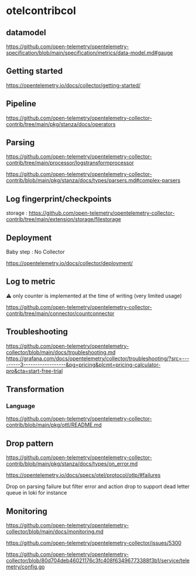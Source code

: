 # otelcontribcol

## datamodel
https://github.com/open-telemetry/opentelemetry-specification/blob/main/specification/metrics/data-model.md#gauge

## Getting started

https://opentelemetry.io/docs/collector/getting-started/

## Pipeline
https://github.com/open-telemetry/opentelemetry-collector-contrib/tree/main/pkg/stanza/docs/operators

## Parsing
https://github.com/open-telemetry/opentelemetry-collector-contrib/tree/main/processor/logstransformprocessor

https://github.com/open-telemetry/opentelemetry-collector-contrib/blob/main/pkg/stanza/docs/types/parsers.md#complex-parsers

## Log fingerprint/checkpoints

storage : https://github.com/open-telemetry/opentelemetry-collector-contrib/tree/main/extension/storage/filestorage

## Deployment

Baby step : No Collector

https://opentelemetry.io/docs/collector/deployment/

## Log to metric

:warning: only counter is implemented at the time of writing (very limited usage)

https://github.com/open-telemetry/opentelemetry-collector-contrib/tree/main/connector/countconnector

## Troubleshooting
https://github.com/open-telemetry/opentelemetry-collector/blob/main/docs/troubleshooting.md
https://grafana.com/docs/opentelemetry/collector/troubleshooting/?src=---------3------------------&pg=pricing&plcmt=pricing-calculator-pro&cta=start-free-trial

## Transformation
### Language
https://github.com/open-telemetry/opentelemetry-collector-contrib/blob/main/pkg/ottl/README.md

## Drop pattern
https://github.com/open-telemetry/opentelemetry-collector-contrib/blob/main/pkg/stanza/docs/types/on_error.md

https://opentelemetry.io/docs/specs/otel/protocol/otlp/#failures

Drop on parsing failure but filter error and action drop to support dead letter queue in loki for instance

## Monitoring
https://github.com/open-telemetry/opentelemetry-collector/blob/main/docs/monitoring.md

https://github.com/open-telemetry/opentelemetry-collector/issues/5300

https://github.com/open-telemetry/opentelemetry-collector/blob/80d704deb46021176c3fc408f63496773388f3b1/service/telemetry/config.go